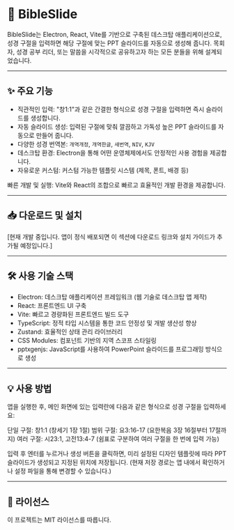 # 📖 BibleSlide

BibleSlide는 Electron, React, Vite를 기반으로 구축된 데스크탑 애플리케이션으로, 성경 구절을 입력하면 해당 구절에 맞는 PPT 슬라이드를 자동으로 생성해 줍니다. 목회자, 성경 공부 리더, 또는 말씀을 시각적으로 공유하고자 하는 모든 분들을 위해 설계되었습니다.

---

## ✨ 주요 기능

- 직관적인 입력: "창1:1"과 같은 간결한 형식으로 성경 구절을 입력하면 즉시 슬라이드를 생성합니다.
- 자동 슬라이드 생성: 입력된 구절에 맞춰 깔끔하고 가독성 높은 PPT 슬라이드를 자동으로 만들어 줍니다.
- 다양한 성경 번역본:  `개역개정`, `개역한글`, `새번역`, `NIV`, `KJV`
- 데스크탑 환경: Electron을 통해 어떤 운영체제에서도 안정적인 사용 경험을 제공합니다.
- 자유로운 커스텀: 커스텀 가능한 템플릿 시스템 (제목, 폰트, 배경 등)

빠른 개발 및 실행: Vite와 React의 조합으로 빠르고 효율적인 개발 환경을 제공합니다.

---

## 📥 다운로드 및 설치
[현재 개발 중입니다. 앱이 정식 배포되면 이 섹션에 다운로드 링크와 설치 가이드가 추가될 예정입니다.]

---

## 🛠️ 사용 기술 스택
- Electron: 데스크탑 애플리케이션 프레임워크 (웹 기술로 데스크탑 앱 제작)
- React: 프론트엔드 UI 구축
- Vite: 빠르고 경량화된 프론트엔드 빌드 도구
- TypeScript: 정적 타입 시스템을 통한 코드 안정성 및 개발 생산성 향상
- Zustand: 효율적인 상태 관리 라이브러리
- CSS Modules: 컴포넌트 기반의 지역 스코프 스타일링
- pptxgenjs: JavaScript를 사용하여 PowerPoint 슬라이드를 프로그래밍 방식으로 생성

---

## 💡 사용 방법
앱을 실행한 후, 메인 화면에 있는 입력란에 다음과 같은 형식으로 성경 구절을 입력하세요:

단일 구절: 창1:1 (창세기 1장 1절)
범위 구절: 요3:16-17 (요한복음 3장 16절부터 17절까지)
여러 구절: 시23:1, 고전13:4-7 (쉼표로 구분하여 여러 구절을 한 번에 입력 가능)

입력 후 엔터를 누르거나 생성 버튼을 클릭하면, 미리 설정된 디자인 템플릿에 따라 PPT 슬라이드가 생성되고 지정된 위치에 저장됩니다. (현재 저장 경로는 앱 내에서 확인하거나 설정 파일을 통해 변경할 수 있습니다.)

---
## 📄 라이선스
이 프로젝트는 MIT 라이선스를 따릅니다.
